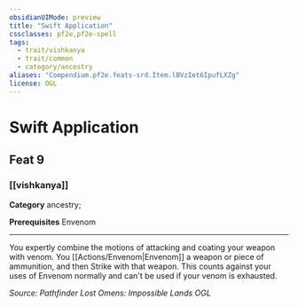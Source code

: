```yaml
---
obsidianUIMode: preview
title: "Swift Application"
cssclasses: pf2e,pf2e-spell
tags:
  - trait/vishkanya
  - trait/common
  - category/ancestry
aliases: "Compendium.pf2e.feats-srd.Item.lBVzIet6IpufLXZg"
license: OGL
---
```

# Swift Application
## Feat 9
### [[vishkanya]]

**Category** ancestry; 



**Prerequisites** Envenom
* * *
You expertly combine the motions of attacking and coating your weapon with venom. You [[Actions/Envenom|Envenom]] a weapon or piece of ammunition, and then Strike with that weapon. This counts against your uses of Envenom normally and can't be used if your venom is exhausted.

*Source: Pathfinder Lost Omens: Impossible Lands*
*OGL*